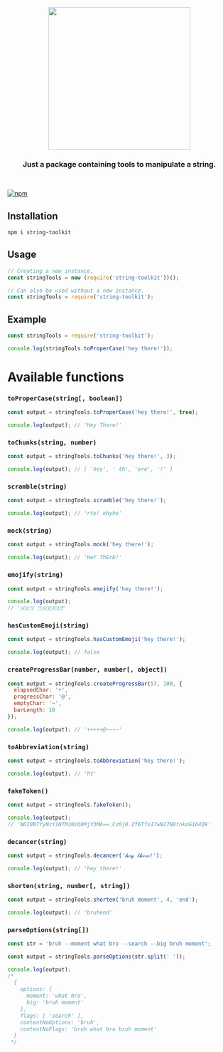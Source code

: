 <p align="center">
<img src="https://repository-images.githubusercontent.com/286936061/d0f93985-99fd-4089-ab45-8cfae21215fb" width="320px" length="160px">
</p>
<h3 align="center"> Just a package containing tools to manipulate a string. </h3>
</br>

[![npm](https://img.shields.io/npm/dm/string-toolkit.svg)](https://www.npmjs.com/package/string-toolkit)

## Installation

```bash
npm i string-toolkit
```

## Usage

```js
// Creating a new instance.
const stringTools = new (require('string-toolkit'))();

// Can also be used without a new instance.
const stringTools = require('string-toolkit');
```

## Example

```js
const stringTools = require('string-toolkit');

console.log(stringTools.toProperCase('hey there!'));
```

# Available functions

### `toProperCase(string[, boolean])`

```js
const output = stringTools.toProperCase('hey there!', true);

console.log(output); // 'Hey There!'
```

### `toChunks(string, number)`

```js
const output = stringTools.toChunks('hey there!', 3);

console.log(output); // [ 'hey', ' th', 'ere', '!' ]
```

### `scramble(string)`

```js
const output = stringTools.scramble('hey there!');

console.log(output); // 'rte! ehyhe'
```

### `mock(string)`

```js
const output = stringTools.mock('hey there!');

console.log(output); // 'HeY ThErE!'
```

### `emojify(string)`

```js
const output = stringTools.emojify('hey there!');

console.log(output);
// '🇭🇪🇾 🇹🇭🇪🇷🇪❗'
```

### `hasCustomEmoji(string)`

```js
const output = stringTools.hasCustomEmoji('hey there!');

console.log(output); // false
```

### `createProgressBar(number, number[, object])`

```js
const output = stringTools.createProgressBar(57, 100, {
  elapsedChar: '+',
  progressChar: '@',
  emptyChar: '~',
  barLength: 10
});

console.log(output); // '+++++@~~~~'
```

### `toAbbreviation(string)`

```js
const output = stringTools.toAbbreviation('hey there!');

console.log(output); // 'ht'
```

### `fakeToken()`

```js
const output = stringTools.fakeToken();

console.log(output);
// 'NDI0NTYyNzY1NTMzNzQ0MjY3MA==.Cz0j0.Zf6Tfo17wN27N8tnkoG164Q9'
```

### `decancer(string)`

```js
const output = stringTools.decancer('𝓱𝓮𝔂 𝓽𝓱𝓮𝓻𝓮!');

console.log(output); // 'hey there!'
```

### `shorten(string, number[, string])`

```js
const output = stringTools.shorten('bruh moment', 4, 'end');

console.log(output); // 'bruhend'
```

### `parseOptions(string[])`

```js
const str = 'bruh --moment what bro --search --big bruh moment';

const output = stringTools.parseOptions(str.split(' '));

console.log(output);
/*
  {
    options: {
      moment: 'what bro',
      big: 'bruh moment'
    },
    flags: [ 'search' ],
    contentNoOptions: 'bruh',
    contentNoFlags: 'bruh what bro bruh moment'
  }
 */
```
